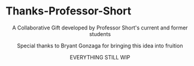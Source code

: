 # Thanks-Professor-Short

<p align="center">A Collaborative Gift developed by Professor Short's current and former students
<p align="center">Special thanks to Bryant Gonzaga for bringing this idea into fruition 
<p align="center">EVERYTHING STILL WIP
